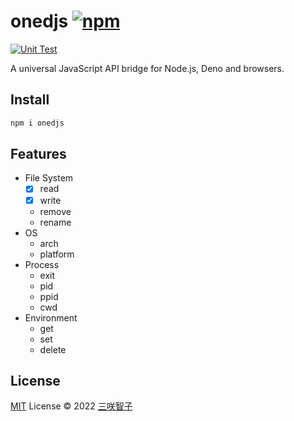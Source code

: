 # onedjs [![npm](https://img.shields.io/npm/v/onedjs.svg)](https://npmjs.com/package/onedjs)

[![Unit Test](https://github.com/sxzz/onedjs/actions/workflows/unit-test.yml/badge.svg)](https://github.com/sxzz/onedjs/actions/workflows/unit-test.yml)

A universal JavaScript API bridge for Node.js, Deno and browsers.

## Install

```bash
npm i onedjs
```

## Features

- File System
  - [x] read
  - [x] write
  - remove
  - rename
- OS
  - arch
  - platform
- Process
  - exit
  - pid
  - ppid
  - cwd
- Environment
  - get
  - set
  - delete

## License

[MIT](./LICENSE) License © 2022 [三咲智子](https://github.com/sxzz)
